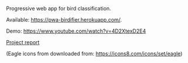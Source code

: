 Progressive web app for bird classification. 

Available: https://pwa-birdifier.herokuapp.com/.

Demo: https://www.youtube.com/watch?v=4D2XtexD2E4

[Project report](Project-report.pdf)

(Eagle icons from downloaded from: https://icons8.com/icons/set/eagle)
